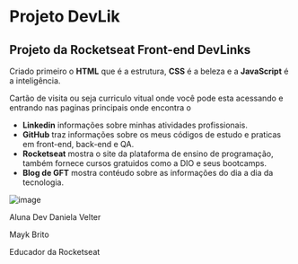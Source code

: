 # Projeto DevLik

## Projeto da Rocketseat Front-end DevLinks

Criado primeiro o **HTML** que é a estrutura, **CSS** é a beleza e a **JavaScript** é a inteligência.  

Cartão de visita ou seja curriculo vitual onde você pode esta acessando e entrando nas paginas principais onde encontra o 
* **Linkedin** informações sobre minhas atividades profissionais.
* **GitHub** traz informações sobre os meus códigos de estudo e praticas em front-end, back-end e QA.
* **Rocketseat** mostra o site da plataforma de ensino de programação, também fornece cursos gratuidos como a DIO e seus bootcamps.
* **Blog de GFT** mostra contéudo sobre as informações do dia a dia da tecnologia.




![image](https://user-images.githubusercontent.com/106537496/219759367-202c720a-920c-4a97-b2c9-45812b09d308.png)







Aluna Dev Daniela Velter


 Mayk Brito 

Educador da Rocketseat





